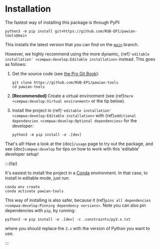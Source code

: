 # Installation

The fastest way of installing this package is through PyPI:

```shell
python3 -m pip install git+https://github.com/RUB-EP1/pawian-tools@main
```

This installs the latest version that you can find on the
[`main`](https://github.com/RUB-EP1/pawian-tools/tree/main) branch.

However, we highly recommend using the more dynamic,
{ref}`'editable installation' <compwa:develop:Editable installation>` instead. This
goes as follows:

1. Get the source code (see [the Pro Git Book](https://git-scm.com/book/en/v2)):

   ```shell
   git clone https://github.com/RUB-EP1/pawian-tools
   cd pawian-tools
   ```

2. **[Recommended]** Create a virtual environment (see
   {ref}`here <compwa:develop:Virtual environment>` or the tip below).

3. Install the project in
   {ref}`'editable installation' <compwa:develop:Editable installation>` with
   {ref}`additional dependencies <compwa:develop:Optional dependencies>` for the
   developer:

   ```shell
   python3 -m pip install -e .[dev]
   ```

That's all! Have a look at the {doc}`/usage` page to try out the package, and see
{doc}`compwa:develop` for tips on how to work with this 'editable' developer setup!

:::{tip}

It's easiest to install the project in a
[Conda](https://docs.conda.io/en/latest/miniconda.html) environment. In that case, to
install in editable mode, just run:

```shell
conda env create
conda activate pawian-tools
```

This way of installing is also safer, because it
{ref}`pins all dependencies <compwa:develop:Pinning dependency versions>`. Note you
can also pin dependencies with `pip`, by running:

```shell
python3 -m pip install -e .[dev] -c .constraints/py3.x.txt
```

where you should replace the `3.x` with the version of Python you want to use.

:::
